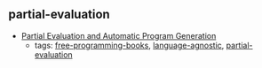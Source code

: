 partial-evaluation 
---
* [Partial Evaluation and Automatic Program Generation](http://www.itu.dk/people/sestoft/pebook/)
    * tags: [free-programming-books](../tags/free-programming-books.md), [language-agnostic](../tags/language-agnostic.md), [partial-evaluation](../tags/partial-evaluation.md)
